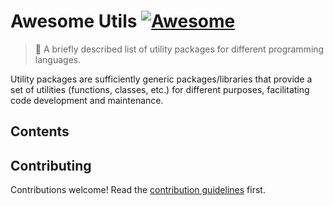 # Awesome Utils [![Awesome](https://awesome.re/badge.svg)](https://awesome.re)

> 🔧 A briefly described list of utility packages for different programming languages.

Utility packages are sufficiently generic packages/libraries that provide a set of utilities (functions, classes, etc.) for different purposes, facilitating code development and maintenance.

## Contents

## Contributing

<!-- awesome-lint: https://github.com/sindresorhus/awesome-lint/blob/main/rules/toc.js#L15 -->
<!-- Forbid License, Licence and Contribute sections: https://github.com/sindresorhus/awesome-lint/pull/123 -->

Contributions welcome! Read the [contribution guidelines](contributing.md) first.
